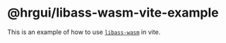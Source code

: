 # @hrgui/libass-wasm-vite-example

This is an example of how to use [`libass-wasm`](https://github.com/libass/JavascriptSubtitlesOctopus) in vite.
